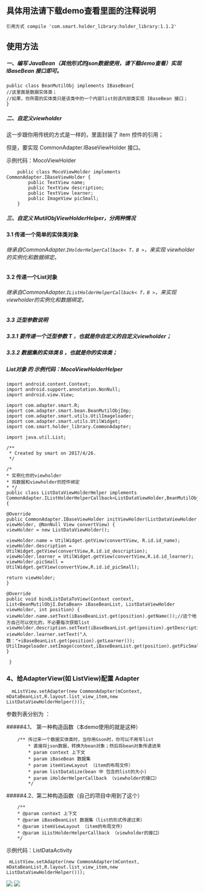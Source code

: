 ## 具体用法请下载demo查看里面的注释说明
    引用方式 compile 'com.smart.holder_library:holder_library:1.1.2'


## 使用方法
##### 一、编写 JavaBean（其他形式的json数据使用，请下载demo查看）实现 IBaseBean 接口即可。

	public class BeanMutilObj implements IBaseBean{
	//这里面是数据实体类；
	//如果，你所需的实体类只是该类中的一个内部list则该内部类实现 IBaseBean 接口；
    }

##### 二、自定义viewholder

 这一步跟你用传统的方式是一样的，里面封装了 item 控件的引用；

   但是，要实现 CommonAdapter.IBaseViewHolder 接口。

   示例代码：MocoViewHolder

        public class MocoViewHolder implements CommonAdapter.IBaseViewHolder {
            public TextView name;
            public TextView description;
            public TextView learner;
            public ImageView picSmall;
        }

##### 三、自定义 MutilObjViewHolderHelper，分两种情况
#### 3.1 传递一个简单的实体类对象

######  继承自CommonAdapter.`IHolderHelperCallback< T，B >`，来实现 viewholder的实例化和数据绑定。
#### 3.2 传递一个List对象

######  继承自CommonAdapter.`IListHolderHelperCallback< T，B >`，来实现 viewholder的实例化和数据绑定。
##### 3.3 泛型参数说明



#####   3.3.1 要传递一个泛型参数 T ，也就是你自定义的自定义viewholder；

#####   3.3.2 数据集的实体类 B ，也就是你的实体类；

#####   List对象 的 示例代码：MocoViewHolderHelper


    import android.content.Context;
    import android.support.annotation.NonNull;
    import android.view.View;

    import com.adapter.smart.R;
    import com.adapter.smart.bean.BeanMutilObjImp;
    import com.adapter.smart.utils.UtilImageloader;
    import com.adapter.smart.utils.UtilWidget;
    import com.smart.holder_library.CommonAdapter;

    import java.util.List;

    /**
     * Created by smart on 2017/4/26.
     */

    /*
    * 实例化你的viewholder
    * 将数据和viewholder的控件绑定
    * */
    public class ListDataViewHolderHelper implements CommonAdapter.IListHolderHelperCallback<ListDataViewHolder,BeanMutilObjI.DataBean> {

    @Override
    public CommonAdapter.IBaseViewHolder initViewHolder(ListDataViewHolder viewHolder, @NonNull View convertView) {
    viewHolder = new ListDataViewHolder();

    viewHolder.name = UtilWidget.getView(convertView, R.id.id_name);
    viewHolder.description = UtilWidget.getView(convertView,R.id.id_description);
    viewHolder.learner = UtilWidget.getView(convertView,R.id.id_learner);
    viewHolder.picSmall = UtilWidget.getView(convertView,R.id.id_picSmall);

    return viewHolder;
    }

    @Override
    public void bindListDataToView(Context context, List<BeanMutilObjI.DataBean> iBaseBeanList, ListDataViewHolder viewHolder, int position) {
    viewHolder.name.setText(iBaseBeanList.get(position).getName());//这个地方自己可以优化的，不必要每次获取list
    viewHolder.description.setText(iBaseBeanList.get(position).getDescription());
    viewHolder.learner.setText("人数："+iBaseBeanList.get(position).getLearner());
    UtilImageloader.setImage(context,iBaseBeanList.get(position).getPicSmall(),viewHolder.picSmall);
    }

     }


### 4、给AdapterView(如 ListView)配置 Adapter

 	  mListView.setAdapter(new CommonAdapter(mContext, mDataBeanList,R.layout.list_view_item,new ListDataViewHolderHelper()));

参数列表分别为 ：

#####4.1、 第一种构造函数（本demo使用的就是这种）

        /** 传过来一个数据实体类时，当你用Gson时，你可以不用写list
            * 直接将json数据，转换为bean对象；然后将bean对象传递进来
            * param context 上下文
            * param iBaseBean 数据集
            * param itemViewLayout （item的布局文件）
            * param listDataSize(bean 中 包含的list的大小)
            * param iHolderHelperCallback （viewholder的接口）
            */

#####4.2、第二种构造函数（自己的项目中用到了这个）

        /**
        * @param context 上下文
        * @param iBaseBeanList 数据集（list的形式传递过来）
        * @param itemViewLayout （item的布局文件）
        * @param iListHolderHelperCallback （viewholder的接口）
        */



示例代码：ListDataActivity

     mListView.setAdapter(new CommonAdapter(mContext, mDataBeanList,R.layout.list_view_item,new ListDataViewHolderHelper()));

![](https://github.com/xubinbin1024/CommonAdapter/blob/master/img/list.png)
![](https://github.com/xubinbin1024/CommonAdapter/blob/master/img/grid.png)
